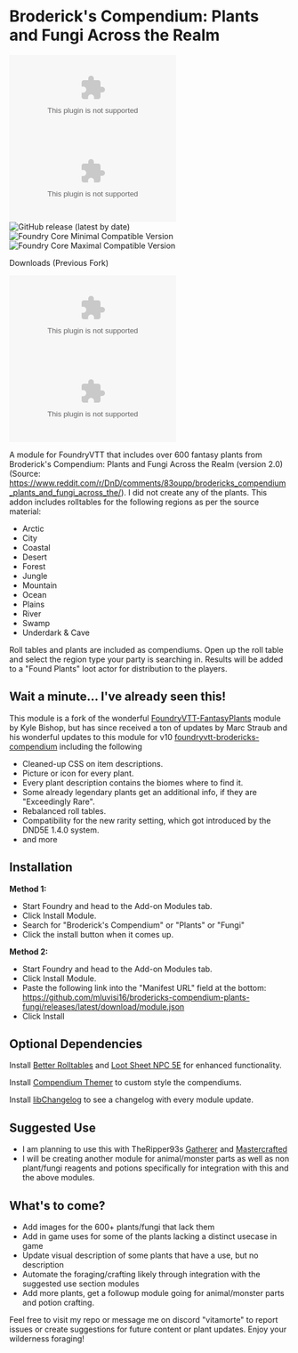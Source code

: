 # Broderick's Compendium: Plants and Fungi Across the Realm

![All Releases Download Count](https://img.shields.io/github/downloads/mluvisi16/brodericks-compendium-plants-fungi/module.zip?color=2b82fc&label=%20Downloads%20%28all%29&style=for-the-badge)
![Latest Release Download Count](https://img.shields.io/github/downloads/mluvisi16/brodericks-compendium-plants-fungi/latest/module.zip?label=Downloads%20%28latest%20release%29&style=for-the-badge)
![GitHub release (latest by date)](https://img.shields.io/github/v/release/mluvisi16/brodericks-compendium-plants-fungi?label=Latest%20Release&prefix=v&query=$.version&colorB=red&style=for-the-badge) 
![Foundry Core Minimal Compatible Version](https://img.shields.io/badge/dynamic/json.svg?url=https%3A%2F%2Fraw.githubusercontent.com%2Fmluvisi16%2Fbrodericks-compendium-plants-fungi%2Fmaster%2Fmodule.json&label=Foundry%20Minimal%20Version&query=$.compatibility.minimum&colorB=orange&style=for-the-badge)
![Foundry Core Maximal Compatible Version](https://img.shields.io/badge/dynamic/json.svg?url=https%3A%2F%2Fraw.githubusercontent.com%2Fmluvisi16%2Ffoundryvtt-brodericks-compendium%2Fmaster%2Fmodule.json&label=Foundry%20Maximal%20Version&query=$.compatibility.maximum&colorB=orange&style=for-the-badge)

Downloads (Previous Fork)

![All Releases Download Count](https://img.shields.io/github/downloads/mluvisi16/foundryvtt-brodericks-compendium/module.zip?color=2b82fc&label=%20Downloads%20%28all%29&style=for-the-badge)
![Fork v13 Update Release Download Count](https://img.shields.io/github/downloads/mluvisi16/foundryvtt-brodericks-compendium/latest/module.zip?label=Downloads%20%28latest%20release%29&style=for-the-badge)

A module for FoundryVTT that includes over 600 fantasy plants from Broderick's Compendium: Plants and Fungi Across the
Realm (version 2.0)
(Source: <https://www.reddit.com/r/DnD/comments/83oupp/brodericks_compendium_plants_and_fungi_across_the/>).
I did not create any of the plants. This addon includes rolltables for the following regions as per the source material:

* Arctic
* City
* Coastal
* Desert
* Forest
* Jungle
* Mountain
* Ocean
* Plains
* River
* Swamp
* Underdark & Cave

Roll tables and plants are included as compendiums. Open up the roll table and select the region type your party is
searching in. Results will be added to a "Found Plants" loot actor for distribution to the players.

## Wait a minute... I've already seen this!

This module is a fork of the wonderful [FoundryVTT-FantasyPlants](https://github.com/KyleBishop/FoundryVTT-FantasyPlants) module by Kyle Bishop, but has since received a ton of updates by Marc Straub and his wonderful updates to this module for v10 [foundryvtt-brodericks-compendium](https://github.com/marcstraube/foundryvtt-brodericks-compendium) including the following

* Cleaned-up CSS on item descriptions.
* Picture or icon for every plant.
* Every plant description contains the biomes where to find it.
* Some already legendary plants get an additional info, if they are "Exceedingly Rare".
* Rebalanced roll tables.
* Compatibility for the new rarity setting, which got introduced by the DND5E 1.4.0 system.
* and more

## Installation

**Method 1:**

* Start Foundry and head to the Add-on Modules tab.
* Click Install Module.
* Search for "Broderick's Compendium" or "Plants" or "Fungi"
* Click the install button when it comes up.

**Method 2:**

* Start Foundry and head to the Add-on Modules tab.
* Click Install Module.
* Paste the following link into the "Manifest URL" field at the
  bottom: <https://github.com/mluvisi16/brodericks-compendium-plants-fungi/releases/latest/download/module.json>
* Click Install

## Optional Dependencies

Install [Better Rolltables](https://github.com/ultrakorne/better-rolltables) and [Loot Sheet NPC 5E](https://github.com/jopeek/fvtt-loot-sheet-npc-5e) for enhanced functionality.

Install [Compendium Themer](https://github.com/p4535992/foundryvtt-compendium-themer) to custom style the compendiums. 

Install [libChangelog](https://github.com/theripper93/libChangelogs) to see a changelog with every module update.

## Suggested Use

* I am planning to use this with TheRipper93s [Gatherer](https://theripper93.com/module/gatherer) and [Mastercrafted](https://theripper93.com/module/mastercrafted)
* I will be creating another module for animal/monster parts as well as non plant/fungi reagents and potions specifically for integration with this and the above modules.

## What's to come?

* Add images for the 600+ plants/fungi that lack them
* Add in game uses for some of the plants lacking a distinct usecase in game
* Update visual description of some plants that have a use, but no description
* Automate the foraging/crafting likely through integration with the suggested use section modules
* Add more plants, get a followup module going for animal/monster parts and potion crafting.

Feel free to visit my repo or message me on discord "vitamorte" to report issues or create suggestions for future content or plant updates.
Enjoy your wilderness foraging!
